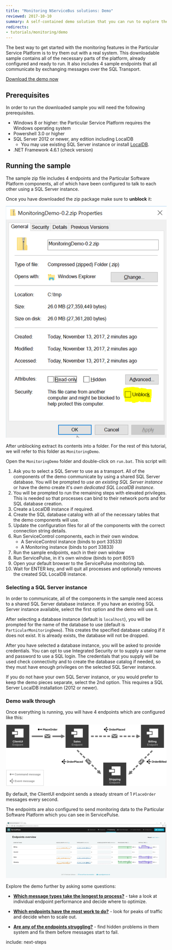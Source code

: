 ```yaml
---
title: "Monitoring NServiceBus solutions: Demo"
reviewed: 2017-10-10
summary: A self-contained demo solution that you can run to explore the monitoring features of the Particular Service Platform.
redirects:
- tutorials/monitoring/demo
---
```


The best way to get started with the monitoring features in the Particular Service Platform is to try them out with a real system. This downloadable sample contains all of the necessary parts of the platform, already configured and ready to run. It also includes 4 sample endpoints that all communicate by exchanging messages over the SQL Transport.

<div class="text-center inline-download hidden-xs"><a id='download-demo' href='https://github.com/particular/monitoringdemo/zipball/master' class="btn btn-primary btn-lg"><span class="glyphicon glyphicon-download-alt" aria-hidden="true"></span> Download the demo now</a>
</div>


## Prerequisites

In order to run the downloaded sample you will need the following prerequisites.

- Windows 8 or higher: the Particular Service Platform requires the Windows operating system
- Powershell 3.0 or higher
- SQL Server 2012 or newer, any edition including LocalDB
  - You may use existing SQL Server instance or install [LocalDB](https://www.microsoft.com/en-us/download/details.aspx?id=29062).
- .NET Framework 4.6.1 (check version)

## Running the sample

The sample zip file includes 4 endpoints and the Particular Software Platform components, all of which have been configured to talk to each other using a SQL Server instance.

Once you have downloaded the zip package make sure to **unblock** it:

![Unblock the package](unblock-demo-package.png "width=401")

After unblocking extract its contents into a folder. For the rest of this tutorial, we will refer to this folder as `MonitoringDemo`.

Open the `MonitoringDemo` folder and double-click on `run.bat`. This script will:

1. Ask you to select a SQL Server to use as a transport. All of the components of the demo communicate by using a shared SQL Server database. You will be prompted to *use an existing SQL Server instance* or have the demo create it's *own dedicated SQL LocalDB instance*.
2. You will be prompted to run the remaining steps with elevated privileges. This is needed so that processes can bind to their network ports and for SQL database creation.
2. Create a LocalDB instance if required.
2. Create the SQL database catalog with all of the necessary tables that the demo components will use.
3. Update the configuration files for all of the components with the correct connection string details.
4. Run ServiceControl components, each in their own window.
    - A ServiceControl instance (binds to port 33533)
    - A Monitoring instance (binds to port 33833)
5. Run the sample endpoints, each in their own window
6. Run ServicePulse, in it's own window (binds to port 8051)
7. Open your default browser to the ServicePulse monitoring tab.
8. Wait for ENTER key, and will quit all processes and optionally removes the created SQL LocalDB instance.


### Selecting a SQL Server instance

In order to communicate, all of the components in the sample need access to a shared SQL Server database instance. If you have an existing SQL Server instance available, select the first option and the demo will use it. 

After selecting a database instance (default is `localhost`), you will be prompted for the name of the database to use (default is `ParticularMonitoringDemo`). This creates the specified database catalog if it does not exist. It is already exists, the database will not be dropped.

After you have selected a database instance, you will be asked to provide credentials. You can opt to use Integrated Security or to supply a user name and password to use a SQL login. The credentials that you supply will be used check connectivity and to create the database catalog if needed, so they must have enough privileges on the selected SQL Server instance.

If you do not have your own SQL Server instance, or you would prefer to keep the demo pieces separate, select the 2nd option. This requires a SQL Server LocalDB installation (2012 or newer).


### Demo walk through

Once everything is running, you will have 4 endpoints which are configured like this:

![Solution Diagram](diagram.svg "width=680")

By default, the ClientUI endpoint sends a steady stream of 1 `PlaceOrder` messages every second. 

The endpoints are also configured to send monitoring data to the Particular Software Platform which you can see in ServicePulse. 

![Service Pulse monitoring tab showing sample endpoints](servicepulse-monitoring-tab-sample-low-throughput.png)

Explore the demo further by asking some questions:

- **[Which message types take the longest to process?](walkthrough-1.md)** - take a look at individual endpoint performance and decide where to optimize.

- **[Which endpoints have the most work to do?](walkthrough-2.md)** - look for peaks of traffic and decide when to scale out. 

- **[Are any of the endpoints struggling?](walkthrough-3.md)** - find hidden problems in them system and fix them before messages start to fail.


include: next-steps

